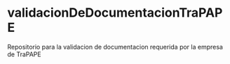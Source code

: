 # validacionDeDocumentacionTraPAPE
 Repositorio para la validacion de documentacion requerida por la empresa de TraPAPE
